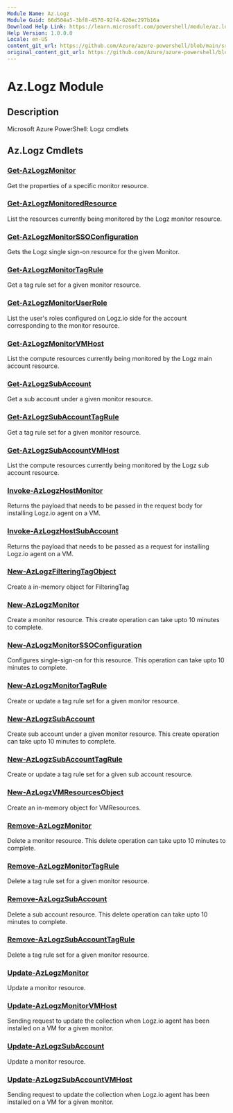 ```yaml
---
Module Name: Az.Logz
Module Guid: 66d504a5-3bf8-4570-92f4-620ec297b16a
Download Help Link: https://learn.microsoft.com/powershell/module/az.logz
Help Version: 1.0.0.0
Locale: en-US
content_git_url: https://github.com/Azure/azure-powershell/blob/main/src/Logz/Logz/help/Az.Logz.md
original_content_git_url: https://github.com/Azure/azure-powershell/blob/main/src/Logz/Logz/help/Az.Logz.md
---
```


# Az.Logz Module
## Description
Microsoft Azure PowerShell: Logz cmdlets

## Az.Logz Cmdlets
### [Get-AzLogzMonitor](Get-AzLogzMonitor.md)
Get the properties of a specific monitor resource.

### [Get-AzLogzMonitoredResource](Get-AzLogzMonitoredResource.md)
List the resources currently being monitored by the Logz monitor resource.

### [Get-AzLogzMonitorSSOConfiguration](Get-AzLogzMonitorSSOConfiguration.md)
Gets the Logz single sign-on resource for the given Monitor.

### [Get-AzLogzMonitorTagRule](Get-AzLogzMonitorTagRule.md)
Get a tag rule set for a given monitor resource.

### [Get-AzLogzMonitorUserRole](Get-AzLogzMonitorUserRole.md)
List the user's roles configured on Logz.io side for the account corresponding to the monitor resource.

### [Get-AzLogzMonitorVMHost](Get-AzLogzMonitorVMHost.md)
List the compute resources currently being monitored by the Logz main account resource.

### [Get-AzLogzSubAccount](Get-AzLogzSubAccount.md)
Get a sub account under a given monitor resource.

### [Get-AzLogzSubAccountTagRule](Get-AzLogzSubAccountTagRule.md)
Get a tag rule set for a given monitor resource.

### [Get-AzLogzSubAccountVMHost](Get-AzLogzSubAccountVMHost.md)
List the compute resources currently being monitored by the Logz sub account resource.

### [Invoke-AzLogzHostMonitor](Invoke-AzLogzHostMonitor.md)
Returns the payload that needs to be passed in the request body for installing Logz.io agent on a VM.

### [Invoke-AzLogzHostSubAccount](Invoke-AzLogzHostSubAccount.md)
Returns the payload that needs to be passed as a request for installing Logz.io agent on a VM.

### [New-AzLogzFilteringTagObject](New-AzLogzFilteringTagObject.md)
Create a in-memory object for FilteringTag

### [New-AzLogzMonitor](New-AzLogzMonitor.md)
Create a monitor resource.
This create operation can take upto 10 minutes to complete.

### [New-AzLogzMonitorSSOConfiguration](New-AzLogzMonitorSSOConfiguration.md)
Configures single-sign-on for this resource.
This operation can take upto 10 minutes to complete.

### [New-AzLogzMonitorTagRule](New-AzLogzMonitorTagRule.md)
Create or update a tag rule set for a given monitor resource.

### [New-AzLogzSubAccount](New-AzLogzSubAccount.md)
Create sub account under a given monitor resource.
This create operation can take upto 10 minutes to complete.

### [New-AzLogzSubAccountTagRule](New-AzLogzSubAccountTagRule.md)
Create or update a tag rule set for a given sub account resource.

### [New-AzLogzVMResourcesObject](New-AzLogzVMResourcesObject.md)
Create an in-memory object for VMResources.

### [Remove-AzLogzMonitor](Remove-AzLogzMonitor.md)
Delete a monitor resource.
This delete operation can take upto 10 minutes to complete.

### [Remove-AzLogzMonitorTagRule](Remove-AzLogzMonitorTagRule.md)
Delete a tag rule set for a given monitor resource.

### [Remove-AzLogzSubAccount](Remove-AzLogzSubAccount.md)
Delete a sub account resource.
This delete operation can take upto 10 minutes to complete.

### [Remove-AzLogzSubAccountTagRule](Remove-AzLogzSubAccountTagRule.md)
Delete a tag rule set for a given monitor resource.

### [Update-AzLogzMonitor](Update-AzLogzMonitor.md)
Update a monitor resource.

### [Update-AzLogzMonitorVMHost](Update-AzLogzMonitorVMHost.md)
Sending request to update the collection when Logz.io agent has been installed on a VM for a given monitor.

### [Update-AzLogzSubAccount](Update-AzLogzSubAccount.md)
Update a monitor resource.

### [Update-AzLogzSubAccountVMHost](Update-AzLogzSubAccountVMHost.md)
Sending request to update the collection when Logz.io agent has been installed on a VM for a given monitor.

